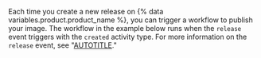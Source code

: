 Each time you create a new release on {% data variables.product.product_name %}, you can trigger a workflow to publish your image. The workflow in the example below runs when the `release` event triggers with the `created` activity type. For more information on the `release` event, see "[AUTOTITLE](/actions/using-workflows/events-that-trigger-workflows#release)."
